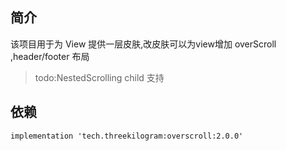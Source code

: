 
## 简介

该项目用于为 View 提供一层皮肤,改皮肤可以为view增加 overScroll ,header/footer 布局

> todo:NestedScrolling child 支持

## 依赖

```
implementation 'tech.threekilogram:overscroll:2.0.0'
```